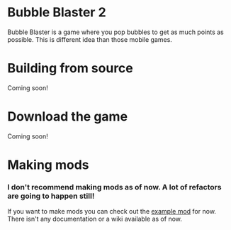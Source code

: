 # Bubble Blaster 2
Bubble Blaster is a game where you pop bubbles to get as much points as possible. This is different idea than those mobile games.

# Building from source
Coming soon!

# Download the game
Coming soon!

# Making mods
### I don't recommend making mods as of now. A lot of refactors are going to happen still!
If you want to make mods you can check out the [example mod](https://github.com/Ultreon/bubble-blaster-examplemod) for now.
There isn't any documentation or a wiki available as of now.
